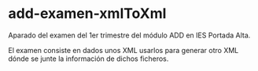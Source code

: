 # add-examen-xmlToXml

Aparado del examen del 1er trimestre del módulo ADD en IES Portada Alta.

El examen consiste en dados unos XML usarlos para generar otro XML dónde se junte la información de dichos ficheros.
